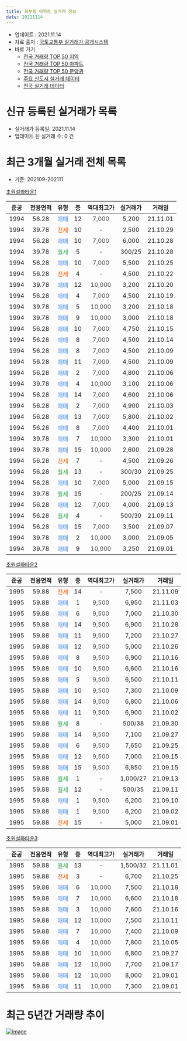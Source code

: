 ```yaml
---
title: 좌부동 아파트 실거래 정보
date: 20211114
---
```


* 업데이트 : 2021.11.14
* 자료 출처 : [국토교통부 실거래가 공개시스템](http://rt.molit.go.kr)
* 바로 가기
    * [전국 거래량 TOP 50 지역](https://apt-info.github.io/apt-trade-info/tr)
    * [전국 거래량 TOP 50 아파트](https://apt-info.github.io/apt-trade-info/ta)
    * [전국 거래량 TOP 50 분양권](https://apt-info.github.io/apt-trade-info/tb)
    * [주요 신도시 실거래 데이터](https://apt-info.github.io/apt-trade-info/newtown)
    * [전국 실거래 데이터](https://apt-info.github.io/apt-trade-info/all)



<script async src="https://pagead2.googlesyndication.com/pagead/js/adsbygoogle.js"></script>
<!-- 기본광고 -->
<ins class="adsbygoogle"
     style="display:block"
     data-ad-client="ca-pub-1142216861245946"
     data-ad-slot="4805727019"
     data-ad-format="auto"
     data-full-width-responsive="true"></ins>
<script>
     (adsbygoogle = window.adsbygoogle || []).push({});
</script>


# 신규 등록된 실거래가 목록

* 실거래가 등록일: 2021.11.14
* 업데이트 된 실거래 수: 0 건




<script async src="https://pagead2.googlesyndication.com/pagead/js/adsbygoogle.js"></script>
<!-- 기본광고 -->
<ins class="adsbygoogle"
     style="display:block"
     data-ad-client="ca-pub-1142216861245946"
     data-ad-slot="4805727019"
     data-ad-format="auto"
     data-full-width-responsive="true"></ins>
<script>
     (adsbygoogle = window.adsbygoogle || []).push({});
</script>


# 최근 3개월 실거래 전체 목록
* 기준: 202109-202111


[초원설화타운1](https://search.naver.com/search.naver?query=%EC%B4%88%EC%9B%90%EC%84%A4%ED%99%94%ED%83%80%EC%9A%B41)

|준공|전용면적|유형|층|역대최고가|실거래가|거래일|
|:---:|:---:|:---:|:---:|:---:|:---:|:---:|
|1994|56.28|<span style="color:#4285F3">매매</span>|12|<span style="color:#444444">7,000</span>|5,200|21.11.01|
|1994|39.78|<span style="color:#FF5A00">전세</span>|10|<span style="color:#444444">-</span>|2,500|21.10.29|
|1994|56.28|<span style="color:#4285F3">매매</span>|10|<span style="color:#444444">7,000</span>|6,000|21.10.28|
|1994|39.78|<span style="color:#34A853">월세</span>|5|<span style="color:#444444">-</span>|300/25|21.10.28|
|1994|56.28|<span style="color:#4285F3">매매</span>|10|<span style="color:#444444">7,000</span>|5,500|21.10.25|
|1994|56.28|<span style="color:#FF5A00">전세</span>|4|<span style="color:#444444">-</span>|4,500|21.10.22|
|1994|39.78|<span style="color:#4285F3">매매</span>|12|<span style="color:#444444">10,000</span>|3,200|21.10.20|
|1994|56.28|<span style="color:#4285F3">매매</span>|4|<span style="color:#444444">7,000</span>|4,500|21.10.19|
|1994|39.78|<span style="color:#4285F3">매매</span>|5|<span style="color:#444444">10,000</span>|3,200|21.10.18|
|1994|39.78|<span style="color:#4285F3">매매</span>|9|<span style="color:#444444">10,000</span>|3,000|21.10.18|
|1994|56.28|<span style="color:#4285F3">매매</span>|10|<span style="color:#444444">7,000</span>|4,750|21.10.15|
|1994|56.28|<span style="color:#4285F3">매매</span>|8|<span style="color:#444444">7,000</span>|4,500|21.10.14|
|1994|56.28|<span style="color:#4285F3">매매</span>|8|<span style="color:#444444">7,000</span>|4,500|21.10.09|
|1994|56.28|<span style="color:#4285F3">매매</span>|11|<span style="color:#444444">7,000</span>|4,500|21.10.09|
|1994|56.28|<span style="color:#4285F3">매매</span>|2|<span style="color:#444444">7,000</span>|4,800|21.10.06|
|1994|39.78|<span style="color:#4285F3">매매</span>|4|<span style="color:#444444">10,000</span>|3,100|21.10.06|
|1994|56.28|<span style="color:#4285F3">매매</span>|14|<span style="color:#444444">7,000</span>|4,600|21.10.06|
|1994|56.28|<span style="color:#4285F3">매매</span>|2|<span style="color:#444444">7,000</span>|4,900|21.10.03|
|1994|56.28|<span style="color:#4285F3">매매</span>|13|<span style="color:#444444">7,000</span>|5,800|21.10.02|
|1994|56.28|<span style="color:#4285F3">매매</span>|8|<span style="color:#444444">7,000</span>|4,400|21.10.01|
|1994|39.78|<span style="color:#4285F3">매매</span>|7|<span style="color:#444444">10,000</span>|3,300|21.10.01|
|1994|39.78|<span style="color:#4285F3">매매</span>|15|<span style="color:#444444">10,000</span>|2,600|21.09.28|
|1994|56.28|<span style="color:#FF5A00">전세</span>|7|<span style="color:#444444">-</span>|4,500|21.09.26|
|1994|56.28|<span style="color:#34A853">월세</span>|13|<span style="color:#444444">-</span>|300/30|21.09.25|
|1994|56.28|<span style="color:#4285F3">매매</span>|10|<span style="color:#444444">7,000</span>|5,000|21.09.15|
|1994|39.78|<span style="color:#34A853">월세</span>|15|<span style="color:#444444">-</span>|200/25|21.09.14|
|1994|56.28|<span style="color:#4285F3">매매</span>|12|<span style="color:#444444">7,000</span>|4,000|21.09.13|
|1994|56.28|<span style="color:#34A853">월세</span>|4|<span style="color:#444444">-</span>|500/30|21.09.11|
|1994|56.28|<span style="color:#4285F3">매매</span>|15|<span style="color:#444444">7,000</span>|3,500|21.09.07|
|1994|39.78|<span style="color:#4285F3">매매</span>|2|<span style="color:#444444">10,000</span>|3,000|21.09.05|
|1994|39.78|<span style="color:#4285F3">매매</span>|9|<span style="color:#444444">10,000</span>|3,250|21.09.01|

[초원설화타운2](https://search.naver.com/search.naver?query=%EC%B4%88%EC%9B%90%EC%84%A4%ED%99%94%ED%83%80%EC%9A%B42)

|준공|전용면적|유형|층|역대최고가|실거래가|거래일|
|:---:|:---:|:---:|:---:|:---:|:---:|:---:|
|1995|59.88|<span style="color:#FF5A00">전세</span>|14|<span style="color:#444444">-</span>|7,500|21.11.09|
|1995|59.88|<span style="color:#4285F3">매매</span>|1|<span style="color:#444444">9,500</span>|6,950|21.11.03|
|1995|59.88|<span style="color:#4285F3">매매</span>|6|<span style="color:#444444">9,500</span>|7,000|21.10.30|
|1995|59.88|<span style="color:#4285F3">매매</span>|14|<span style="color:#444444">9,500</span>|6,900|21.10.28|
|1995|59.88|<span style="color:#4285F3">매매</span>|11|<span style="color:#444444">9,500</span>|7,200|21.10.27|
|1995|59.88|<span style="color:#4285F3">매매</span>|12|<span style="color:#444444">9,500</span>|5,000|21.10.26|
|1995|59.88|<span style="color:#4285F3">매매</span>|8|<span style="color:#444444">9,500</span>|6,900|21.10.16|
|1995|59.88|<span style="color:#4285F3">매매</span>|10|<span style="color:#444444">9,500</span>|6,600|21.10.16|
|1995|59.88|<span style="color:#4285F3">매매</span>|5|<span style="color:#444444">9,500</span>|6,500|21.10.11|
|1995|59.88|<span style="color:#4285F3">매매</span>|10|<span style="color:#444444">9,500</span>|7,300|21.10.09|
|1995|59.88|<span style="color:#4285F3">매매</span>|14|<span style="color:#444444">9,500</span>|6,800|21.10.06|
|1995|59.88|<span style="color:#4285F3">매매</span>|11|<span style="color:#444444">9,500</span>|6,900|21.10.02|
|1995|59.88|<span style="color:#34A853">월세</span>|8|<span style="color:#444444">-</span>|500/38|21.09.30|
|1995|59.88|<span style="color:#4285F3">매매</span>|14|<span style="color:#444444">9,500</span>|7,100|21.09.27|
|1995|59.88|<span style="color:#4285F3">매매</span>|6|<span style="color:#444444">9,500</span>|7,650|21.09.25|
|1995|59.88|<span style="color:#4285F3">매매</span>|12|<span style="color:#444444">9,500</span>|7,000|21.09.15|
|1995|59.88|<span style="color:#4285F3">매매</span>|15|<span style="color:#444444">9,500</span>|6,850|21.09.15|
|1995|59.88|<span style="color:#34A853">월세</span>|1|<span style="color:#444444">-</span>|1,000/27|21.09.13|
|1995|59.88|<span style="color:#34A853">월세</span>|12|<span style="color:#444444">-</span>|500/35|21.09.11|
|1995|59.88|<span style="color:#4285F3">매매</span>|1|<span style="color:#444444">9,500</span>|6,200|21.09.10|
|1995|59.88|<span style="color:#4285F3">매매</span>|1|<span style="color:#444444">9,500</span>|6,200|21.09.02|
|1995|59.88|<span style="color:#FF5A00">전세</span>|15|<span style="color:#444444">-</span>|5,000|21.09.01|


<script async src="https://pagead2.googlesyndication.com/pagead/js/adsbygoogle.js"></script>
<!-- 기본광고 -->
<ins class="adsbygoogle"
     style="display:block"
     data-ad-client="ca-pub-1142216861245946"
     data-ad-slot="4805727019"
     data-ad-format="auto"
     data-full-width-responsive="true"></ins>
<script>
     (adsbygoogle = window.adsbygoogle || []).push({});
</script>


[초원설화타운3](https://search.naver.com/search.naver?query=%EC%B4%88%EC%9B%90%EC%84%A4%ED%99%94%ED%83%80%EC%9A%B43)

|준공|전용면적|유형|층|역대최고가|실거래가|거래일|
|:---:|:---:|:---:|:---:|:---:|:---:|:---:|
|1995|59.88|<span style="color:#34A853">월세</span>|13|<span style="color:#444444">-</span>|1,500/32|21.11.01|
|1995|59.88|<span style="color:#FF5A00">전세</span>|3|<span style="color:#444444">-</span>|6,700|21.10.25|
|1995|59.88|<span style="color:#4285F3">매매</span>|6|<span style="color:#444444">10,000</span>|7,500|21.10.18|
|1995|59.88|<span style="color:#4285F3">매매</span>|7|<span style="color:#444444">10,000</span>|6,600|21.10.18|
|1995|59.88|<span style="color:#4285F3">매매</span>|3|<span style="color:#444444">10,000</span>|7,600|21.10.16|
|1995|59.88|<span style="color:#4285F3">매매</span>|12|<span style="color:#444444">10,000</span>|7,500|21.10.11|
|1995|59.88|<span style="color:#4285F3">매매</span>|7|<span style="color:#444444">10,000</span>|7,400|21.10.09|
|1995|59.88|<span style="color:#4285F3">매매</span>|4|<span style="color:#444444">10,000</span>|7,800|21.10.05|
|1995|59.88|<span style="color:#4285F3">매매</span>|10|<span style="color:#444444">10,000</span>|6,800|21.09.27|
|1995|59.88|<span style="color:#4285F3">매매</span>|12|<span style="color:#444444">10,000</span>|7,700|21.09.17|
|1995|59.88|<span style="color:#4285F3">매매</span>|12|<span style="color:#444444">10,000</span>|8,000|21.09.01|
|1995|59.88|<span style="color:#4285F3">매매</span>|11|<span style="color:#444444">10,000</span>|7,300|21.09.01|



<script async src="https://pagead2.googlesyndication.com/pagead/js/adsbygoogle.js"></script>
<!-- 기본광고 -->
<ins class="adsbygoogle"
     style="display:block"
     data-ad-client="ca-pub-1142216861245946"
     data-ad-slot="4805727019"
     data-ad-format="auto"
     data-full-width-responsive="true"></ins>
<script>
     (adsbygoogle = window.adsbygoogle || []).push({});
</script>


# 최근 5년간 거래량 추이


<div style="width:100%;">
    <canvas id="deal_progress" height="200"></canvas>
</div>

<script>
new Chart(document.getElementById("deal_progress"), {
    type: 'line',
    data: {
        labels: ['16.01','16.02','16.03','16.04','16.05','16.06','16.07','16.08','16.09','16.10','16.11','16.12','17.01','17.02','17.03','17.04','17.05','17.06','17.07','17.08','17.09','17.10','17.11','17.12','18.01','18.02','18.03','18.04','18.05','18.06','18.07','18.08','18.09','18.10','18.11','18.12','19.01','19.02','19.03','19.04','19.05','19.06','19.07','19.08','19.09','19.10','19.11','19.12','20.01','20.02','20.03','20.04','20.05','20.06','20.07','20.08','20.09','20.10','20.11','20.12','21.01','21.02','21.03','21.04','21.05','21.06','21.07','21.08','21.09','21.10','21.11'],
        datasets: [{
            label: '매매/분양권',
            data: [4,7,8,8,8,6,9,9,10,3,4,3,5,10,5,7,7,6,3,11,6,3,7,3,7,7,8,3,6,2,2,20,13,11,5,8,3,3,12,7,7,5,3,16,2,9,9,6,11,8,7,12,12,11,9,8,15,10,18,16,15,14,27,19,15,15,11,37,16,33,2],
            borderColor: "rgba(66, 133, 243, 1)",
            backgroundColor: "rgba(66, 133, 243, 0.05)",
            borderWidth: 1,
            pointRadius: 0,
            fill: false,
            lineTension: 0
        },{
            label: '전/월세',
            data: [7,16,16,16,11,18,20,8,16,9,6,12,2,10,8,13,8,10,18,17,14,7,7,6,9,11,6,11,6,10,8,14,3,7,8,6,1,9,8,5,5,7,5,8,6,12,4,1,5,13,12,10,7,10,9,11,10,13,10,10,7,12,8,10,6,11,8,9,8,4,2],
            borderColor: "rgba(255, 90, 0, 1)",
            backgroundColor: "rgba(255, 90, 0, 0.05)",
            borderWidth: 1,
            pointRadius: 0,
            fill: false,
            lineTension: 0
        },{
            label: '합계',
            data: [11,23,24,24,19,24,29,17,26,12,10,15,7,20,13,20,15,16,21,28,20,10,14,9,16,18,14,14,12,12,10,34,16,18,13,14,4,12,20,12,12,12,8,24,8,21,13,7,16,21,19,22,19,21,18,19,25,23,28,26,22,26,35,29,21,26,19,46,24,37,4],
            borderColor: "rgba(0, 0, 0, 1)",
            backgroundColor: "rgba(0, 0, 0, 0.03)",
            borderWidth: 0.1,
            pointRadius: 0,
            fill: true,
            lineTension: 0
        }
        ]
    },
    options: {
        responsive: true,
        title: {
            display: false
        },
        tooltips: {
            mode: 'index',
            intersect: false
        },
        hover: {
            mode: 'nearest',
            intersect: true
        },
        scales: {
            xAxes: [{
                display: true,
                scaleLabel: {
                    display: true,
                    labelString: '년/월'
                }
            }],
            yAxes: [{
                display: true,
                ticks: {
                    suggestedMin: 0,
                },
                scaleLabel: {
                    display: true,
                    labelString: '실거래 수'
                }
            }]
        }
    }
});

</script>


[![image](https://apt-info.github.io/images/2020-01-03-apt-trade-info/1024x500.png)](https://play.google.com/store/apps/details?id=com.aptinfo.apttradeinfo)


